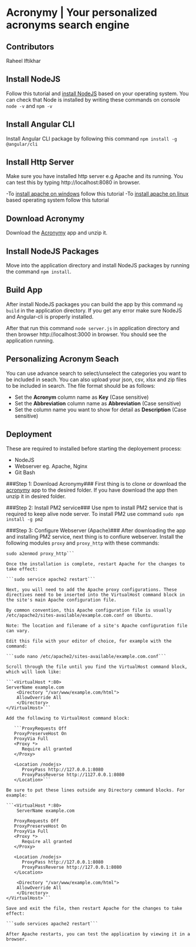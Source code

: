 # Acronymy | Your personalized acronyms search engine

## Contributors 

Raheel Iftikhar 

## Install NodeJS

Follow this tutorial and [install NodeJS](https://docs.npmjs.com/getting-started/installing-node) based on your operating system. You can check that Node is installed by writing these commands on console 
```node -v``` and ```npm -v```

## Install Angular CLI
Install Angular CLI package by following this command ```npm install -g @angular/cli```

## Install Http Server
Make sure you have installed http server e.g Apache and its running. You can test this by typing http://localhost:8080 in browser.

-To [install apache on windows](https://www.sitepoint.com/how-to-install-apache-on-windows/) follow this tutorial
-To [install apache on linux](http://www.thatislinux.com/how-to-install-apache-webserver/) based operating system follow this tutorial

## Download Acronymy

Download the [Acronymy](https://github.com/Singapore-Tech-Entrepreneurs/acronymy) app and unzip it.

## Install NodeJS Packages

Move into the application directory and install NodeJS packages by running the command ```npm install```. 


## Build App

After install NodeJS packages you can build the app by this command ```ng build``` in the application directory. If you get any error make sure NodeJS and Angular-cli is properly installed.

After that run this command ```node server.js``` in application directory and then browser http://localhost:3000 in browser. You should see the application running.

## Personalizing Acronym Seach

You can use advance search to select/unselect the categories you want to be included in seach. You can also upload your json, csv, xlsx and zip files to be included in search. The file format should be as follows:

- Set the **Acronym** column name as **Key** (Case sensitive)
- Set the **Abbreviation** column name as **Abbreviation** (Case sensitive)
- Set the column name you want to show for detail as **Description** (Case sensitive)


## Deployment

These are required to installed before starting the deployement process:
- NodeJS
- Webserver eg. Apache, Nginx
- Git Bash

###Step 1: Download Acronymy###
First thing is to clone or download the [acronymy](https://github.com/Singapore-Tech-Entrepreneurs/Acronymy) app to the desired folder. If you have download the app then unzip it in desired folder.

###Step 2: Install PM2 service###
Use npm to install PM2 service that is required to keep alive node server. To install PM2 use command
```sudo npm install -g pm2```

###Step 3: Configure Webserver (Apache)###
After downloading the app and installing PM2 service, next thing is to confiure webserver. Install the following modules ```proxy``` and ```proxy_http``` with these commands:

```sudo a2enmod proxy
sudo a2enmod proxy_http```

Once the installation is complete, restart Apache for the changes to take effect:

```sudo service apache2 restart```

Next, you will need to add the Apache proxy configurations. These directives need to be inserted into the VirtualHost command block in the site's main Apache configuration file.

By common convention, this Apache configuration file is usually /etc/apache2/sites-available/example.com.conf on Ubuntu.

Note: The location and filename of a site's Apache configuration file can vary.

Edit this file with your editor of choice, for example with the command:

```sudo nano /etc/apache2/sites-available/example.com.conf```

Scroll through the file until you find the VirtualHost command block, which will look like:

```<VirtualHost *:80>
ServerName example.com
    <Directory "/var/www/example.com/html">
    AllowOverride All
    </Directory>
</VirtualHost>```

Add the following to VirtualHost command block:

   ```ProxyRequests Off
   ProxyPreserveHost On
   ProxyVia Full
   <Proxy *>
      Require all granted
   </Proxy>

   <Location /nodejs>
      ProxyPass http://127.0.0.1:8080
      ProxyPassReverse http://1127.0.0.1:8080
   </Location>```

Be sure to put these lines outside any Directory command blocks. For example:

```<VirtualHost *:80>
	ServerName example.com

   ProxyRequests Off
   ProxyPreserveHost On
   ProxyVia Full
   <Proxy *>
      Require all granted
   </Proxy>

   <Location /nodejs>
      ProxyPass http://127.0.0.1:8080
      ProxyPassReverse http://127.0.0.1:8080
   </Location>

    <Directory "/var/www/example.com/html">
    AllowOverride All
    </Directory>
</VirtualHost>```

Save and exit the file, then restart Apache for the changes to take effect:

```sudo services apache2 restart```

After Apache restarts, you can test the application by viewing it in a browser. 


